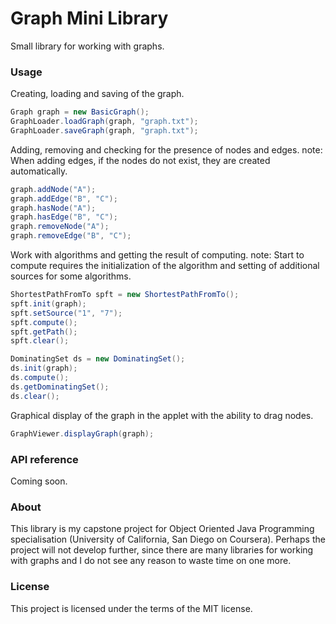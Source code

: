 # Graph Mini Library
Small library for working with graphs.

### Usage
Creating, loading and saving of the graph.
```java
Graph graph = new BasicGraph();
GraphLoader.loadGraph(graph, "graph.txt");
GraphLoader.saveGraph(graph, "graph.txt");
```
Adding, removing and checking for the presence of nodes and edges.
note: When adding edges, if the nodes do not exist, they are created automatically.
```java
graph.addNode("A");
graph.addEdge("B", "C");
graph.hasNode("A");
graph.hasEdge("B", "C");
graph.removeNode("A");
graph.removeEdge("B", "C");
```
Work with algorithms and getting the result of computing. 
note: Start to compute requires the initialization of the algorithm and setting of additional sources for some algorithms.
```java
ShortestPathFromTo spft = new ShortestPathFromTo();
spft.init(graph);
spft.setSource("1", "7");
spft.compute();
spft.getPath();
spft.clear();

DominatingSet ds = new DominatingSet();
ds.init(graph);
ds.compute();
ds.getDominatingSet();
ds.clear();
```

Graphical display of the graph in the applet with the ability to drag nodes.
```java
GraphViewer.displayGraph(graph);
```

### API reference
Coming soon.

### About
This library is my capstone project for Object Oriented Java Programming specialisation (University of California, San Diego on Coursera). Perhaps the project will not develop further, since there are many libraries for working with graphs and I do not see any reason to waste time on one more.

### License
This project is licensed under the terms of the MIT license.